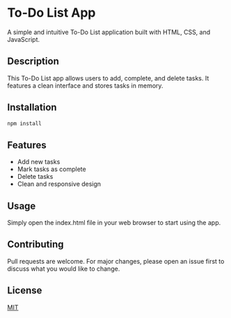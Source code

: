# To-Do List App

A simple and intuitive To-Do List application built with HTML, CSS, and JavaScript.

## Description

This To-Do List app allows users to add, complete, and delete tasks. It features a clean interface and stores tasks in memory.

## Installation

```bash
npm install
```

## Features

- Add new tasks
- Mark tasks as complete
- Delete tasks
- Clean and responsive design

## Usage

Simply open the index.html file in your web browser to start using the app.

## Contributing

Pull requests are welcome. For major changes, please open an issue first
to discuss what you would like to change.

## License

[MIT](https://choosealicense.com/licenses/mit/)
